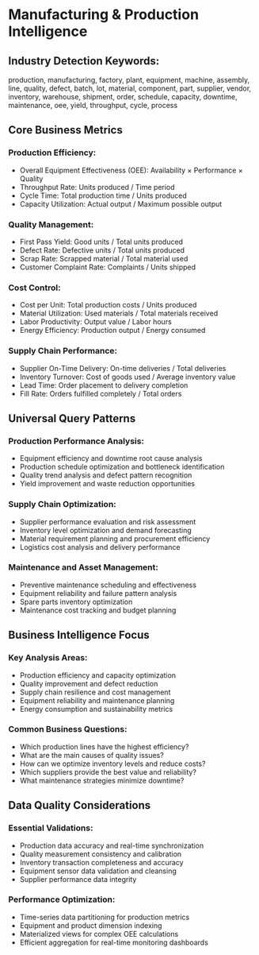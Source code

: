 # Manufacturing & Production Intelligence

## Industry Detection Keywords:
production, manufacturing, factory, plant, equipment, machine, assembly, line, quality, defect, batch, lot, material, component, part, supplier, vendor, inventory, warehouse, shipment, order, schedule, capacity, downtime, maintenance, oee, yield, throughput, cycle, process

## Core Business Metrics

### Production Efficiency:
- Overall Equipment Effectiveness (OEE): Availability × Performance × Quality
- Throughput Rate: Units produced / Time period
- Cycle Time: Total production time / Units produced
- Capacity Utilization: Actual output / Maximum possible output

### Quality Management:
- First Pass Yield: Good units / Total units produced
- Defect Rate: Defective units / Total units produced
- Scrap Rate: Scrapped material / Total material used
- Customer Complaint Rate: Complaints / Units shipped

### Cost Control:
- Cost per Unit: Total production costs / Units produced
- Material Utilization: Used materials / Total materials received
- Labor Productivity: Output value / Labor hours
- Energy Efficiency: Production output / Energy consumed

### Supply Chain Performance:
- Supplier On-Time Delivery: On-time deliveries / Total deliveries
- Inventory Turnover: Cost of goods used / Average inventory value
- Lead Time: Order placement to delivery completion
- Fill Rate: Orders fulfilled completely / Total orders

## Universal Query Patterns

### Production Performance Analysis:
- Equipment efficiency and downtime root cause analysis
- Production schedule optimization and bottleneck identification
- Quality trend analysis and defect pattern recognition
- Yield improvement and waste reduction opportunities

### Supply Chain Optimization:
- Supplier performance evaluation and risk assessment
- Inventory level optimization and demand forecasting
- Material requirement planning and procurement efficiency
- Logistics cost analysis and delivery performance

### Maintenance and Asset Management:
- Preventive maintenance scheduling and effectiveness
- Equipment reliability and failure pattern analysis
- Spare parts inventory optimization
- Maintenance cost tracking and budget planning

## Business Intelligence Focus

### Key Analysis Areas:
- Production efficiency and capacity optimization
- Quality improvement and defect reduction
- Supply chain resilience and cost management
- Equipment reliability and maintenance planning
- Energy consumption and sustainability metrics

### Common Business Questions:
- Which production lines have the highest efficiency?
- What are the main causes of quality issues?
- How can we optimize inventory levels and reduce costs?
- Which suppliers provide the best value and reliability?
- What maintenance strategies minimize downtime?

## Data Quality Considerations

### Essential Validations:
- Production data accuracy and real-time synchronization
- Quality measurement consistency and calibration
- Inventory transaction completeness and accuracy
- Equipment sensor data validation and cleansing
- Supplier performance data integrity

### Performance Optimization:
- Time-series data partitioning for production metrics
- Equipment and product dimension indexing
- Materialized views for complex OEE calculations
- Efficient aggregation for real-time monitoring dashboards
